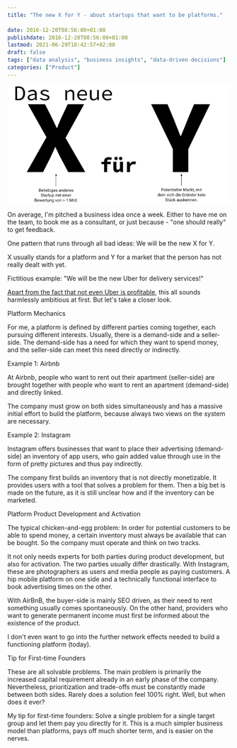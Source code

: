 ```yaml
---
title: "The new X for Y - about startups that want to be platforms."

date: 2016-12-20T08:56:00+01:00
publishdate: 2016-12-20T08:56:00+01:00
lastmod: 2021-06-29T10:42:57+02:00
draft: false
tags: ["data analysis", "business insights", "data-driven decisions"]
categories: ["Product"]
---
```


![](2016-12-20-Plattformen-1.png)

On average, I'm pitched a business idea once a week. Either to have me on the team, to book me as a consultant, or just because - "one should really" to get feedback.

One pattern that runs through all bad ideas: We will be the new X for Y.

X usually stands for a platform and Y for a market that the person has not really dealt with yet.

Fictitious example: "We will be the new Uber for delivery services!"

[Apart from the fact that not even Uber is profitable](http://mobilbranche.de/2016/12/uber-wachstumskurs-mio), this all sounds harmlessly ambitious at first. But let's take a closer look.

Platform Mechanics

For me, a platform is defined by different parties coming together, each pursuing different interests. Usually, there is a demand-side and a seller-side. The demand-side has a need for which they want to spend money, and the seller-side can meet this need directly or indirectly.

Example 1: Airbnb

At Airbnb, people who want to rent out their apartment (seller-side) are brought together with people who want to rent an apartment (demand-side) and directly linked.

The company must grow on both sides simultaneously and has a massive initial effort to build the platform, because always two views on the system are necessary.

Example 2: Instagram

Instagram offers businesses that want to place their advertising (demand-side) an inventory of app users, who gain added value through use in the form of pretty pictures and thus pay indirectly.

The company first builds an inventory that is not directly monetizable. It provides users with a tool that solves a problem for them. Then a big bet is made on the future, as it is still unclear how and if the inventory can be marketed.

Platform Product Development and Activation

The typical chicken-and-egg problem: In order for potential customers to be able to spend money, a certain inventory must always be available that can be bought. So the company must operate and think on two tracks.

It not only needs experts for both parties during product development, but also for activation. The two parties usually differ drastically. With Instagram, these are photographers as users and media people as paying customers. A hip mobile platform on one side and a technically functional interface to book advertising times on the other.

With AirBnB, the buyer-side is mainly SEO driven, as their need to rent something usually comes spontaneously. On the other hand, providers who want to generate permanent income must first be informed about the existence of the product.

I don't even want to go into the further network effects needed to build a functioning platform (today).

Tip for First-time Founders

These are all solvable problems. The main problem is primarily the increased capital requirement already in an early phase of the company. Nevertheless, prioritization and trade-offs must be constantly made between both sides. Rarely does a solution feel 100% right. Well, but when does it ever?

My tip for first-time founders: Solve a single problem for a single target group and let them pay you directly for it. This is a much simpler business model than platforms, pays off much shorter term, and is easier on the nerves.
